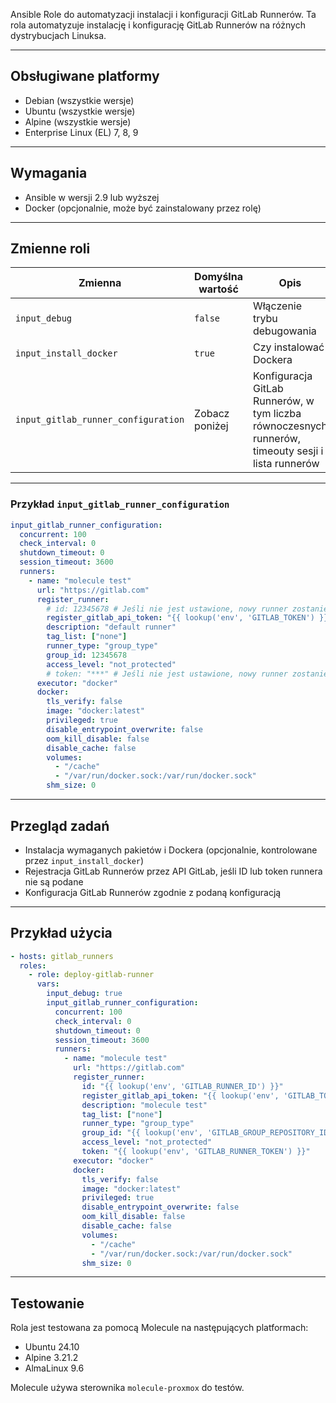 Ansible Role do automatyzacji instalacji i konfiguracji GitLab Runnerów. Ta rola automatyzuje instalację i konfigurację GitLab Runnerów na różnych dystrybucjach Linuksa.

---
## Obsługiwane platformy

- Debian (wszystkie wersje)
- Ubuntu (wszystkie wersje)
- Alpine (wszystkie wersje)
- Enterprise Linux (EL) 7, 8, 9

---
## Wymagania

- Ansible w wersji 2.9 lub wyższej
- Docker (opcjonalnie, może być zainstalowany przez rolę)

---
## Zmienne roli

| Zmienna                         | Domyślna wartość                                                        | Opis                                                                                           |
|--------------------------------|------------------------------------------------------------------------|------------------------------------------------------------------------------------------------|
| `input_debug`                  | `false`                                                                | Włączenie trybu debugowania                                                                    |
| `input_install_docker`         | `true`                                                                 | Czy instalować Dockera                                                                         |
| `input_gitlab_runner_configuration` | Zobacz poniżej                                                    | Konfiguracja GitLab Runnerów, w tym liczba równoczesnych runnerów, timeouty sesji i lista runnerów |

---
### Przykład `input_gitlab_runner_configuration`

```yaml
input_gitlab_runner_configuration:
  concurrent: 100
  check_interval: 0
  shutdown_timeout: 0
  session_timeout: 3600
  runners:
    - name: "molecule test"
      url: "https://gitlab.com"
      register_runner:
        # id: 12345678 # Jeśli nie jest ustawione, nowy runner zostanie wygenerowany przez API GitLab
        register_gitlab_api_token: "{{ lookup('env', 'GITLAB_TOKEN') }}"
        description: "default runner"
        tag_list: ["none"]
        runner_type: "group_type"
        group_id: 12345678
        access_level: "not_protected"
        # token: "***" # Jeśli nie jest ustawione, nowy runner zostanie wygenerowany przez API GitLab
      executor: "docker"
      docker:
        tls_verify: false
        image: "docker:latest"
        privileged: true
        disable_entrypoint_overwrite: false
        oom_kill_disable: false
        disable_cache: false
        volumes:
          - "/cache"
          - "/var/run/docker.sock:/var/run/docker.sock"
        shm_size: 0
```

---
## Przegląd zadań

- Instalacja wymaganych pakietów i Dockera (opcjonalnie, kontrolowane przez `input_install_docker`)
- Rejestracja GitLab Runnerów przez API GitLab, jeśli ID lub token runnera nie są podane
- Konfiguracja GitLab Runnerów zgodnie z podaną konfiguracją

---
## Przykład użycia

```yaml
- hosts: gitlab_runners
  roles:
    - role: deploy-gitlab-runner
      vars:
        input_debug: true
        input_gitlab_runner_configuration:
          concurrent: 100
          check_interval: 0
          shutdown_timeout: 0
          session_timeout: 3600
          runners:
            - name: "molecule test"
              url: "https://gitlab.com"
              register_runner:
                id: "{{ lookup('env', 'GITLAB_RUNNER_ID') }}"
                register_gitlab_api_token: "{{ lookup('env', 'GITLAB_TOKEN') }}"
                description: "molecule test"
                tag_list: ["none"]
                runner_type: "group_type"
                group_id: "{{ lookup('env', 'GITLAB_GROUP_REPOSITORY_ID') }}"
                access_level: "not_protected"
                token: "{{ lookup('env', 'GITLAB_RUNNER_TOKEN') }}"
              executor: "docker"
              docker:
                tls_verify: false
                image: "docker:latest"
                privileged: true
                disable_entrypoint_overwrite: false
                oom_kill_disable: false
                disable_cache: false
                volumes:
                  - "/cache"
                  - "/var/run/docker.sock:/var/run/docker.sock"
                shm_size: 0

```

---
## Testowanie

Rola jest testowana za pomocą Molecule na następujących platformach:

- Ubuntu 24.10
- Alpine 3.21.2
- AlmaLinux 9.6

Molecule używa sterownika `molecule-proxmox` do testów.

